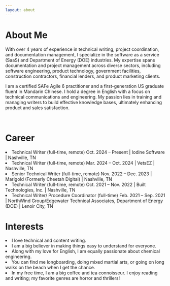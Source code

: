 ```yaml
---
layout: about 
---
```


# About Me
With over 4 years of experience in technical writing, project coordination, and documentation management, I specialize in the software as a service (SaaS) and Department of Energy (DOE) industries. My expertise spans documentation and project management across diverse sectors, including software engineering, product technology, government facilities, construction contractors, financial lenders, and product marketing clients.

I am a certified SAFe Agile 6 practitioner and a first-generation US graduate fluent in Mandarin Chinese. I hold a degree in English with a focus on technical communications and engineering. My passion lies in training and managing writers to build effective knowledge bases, ultimately enhancing product and sales satisfaction.

<br/>

# Career
<li>Technical Writer (full-time, remote) Oct. 2024 – Present | Iodine Software | Nashville, TN</li>
<li>Technical Writer (full-time, remote) Mar. 2024 – Oct. 2024 | VetsEZ | Nashville, TN</li>
<li>Senior Technical Writer (full-time, remote) Nov. 2022 – Dec. 2023 | Marigold (Formerly Cheetah Digital) | Nashville, TN</li>
<li>Technical Writer (full-time, remote) Oct. 2021 – Nov. 2022 | Built Technologies, Inc. | Nashville, TN</li>
<li>Technical Writer/ Procedure Coordinator (full-time)	Feb. 2021 – Sep. 2021 | NorthWind Group/Edgewater Technical Associates, Department of 
    Energy (DOE) | Lenoir City, TN</li>

# Interests
<li>I love technical and content writing.</li>
<li>I am a big believer in making things easy to understand for everyone.</li>
<li>Along with my love for English, I am equally passionate about chemical engineering.</li>
<li>You can find me longboarding, doing mixed martial arts, or going on long walks on the beach when I get the chance.</li>
<li>In my free time, I am a big coffee and tea connoisseur. I enjoy reading and writing; my favorite genres are horror and thrillers!</li>
